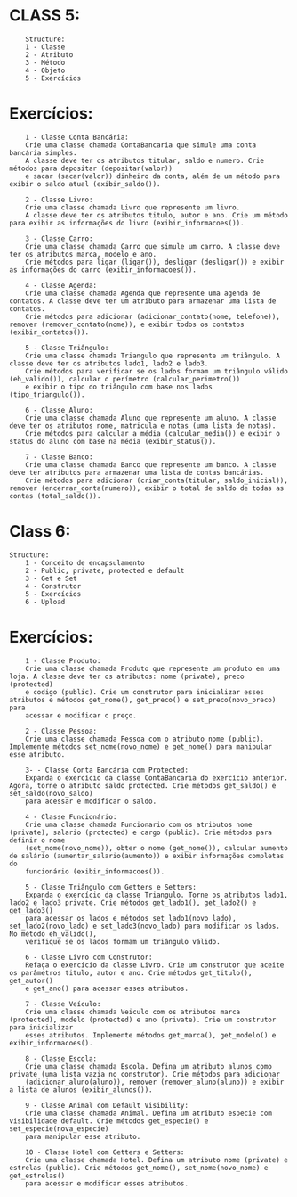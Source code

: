 # CLASS 5:
        Structure:
        1 - Classe
        2 - Atributo
        3 - Método
        4 - Objeto
        5 - Exercícios

# Exercícios:
        1 - Classe Conta Bancária:
        Crie uma classe chamada ContaBancaria que simule uma conta bancária simples.
        A classe deve ter os atributos titular, saldo e numero. Crie métodos para depositar (depositar(valor))
        e sacar (sacar(valor)) dinheiro da conta, além de um método para exibir o saldo atual (exibir_saldo()).

        2 - Classe Livro:
        Crie uma classe chamada Livro que represente um livro.
        A classe deve ter os atributos titulo, autor e ano. Crie um método para exibir as informações do livro (exibir_informacoes()).

        3 - Classe Carro:
        Crie uma classe chamada Carro que simule um carro. A classe deve ter os atributos marca, modelo e ano.
        Crie métodos para ligar (ligar()), desligar (desligar()) e exibir as informações do carro (exibir_informacoes()).

        4 - Classe Agenda:
        Crie uma classe chamada Agenda que represente uma agenda de contatos. A classe deve ter um atributo para armazenar uma lista de contatos.
        Crie métodos para adicionar (adicionar_contato(nome, telefone)), remover (remover_contato(nome)), e exibir todos os contatos (exibir_contatos()).

        5 - Classe Triângulo:
        Crie uma classe chamada Triangulo que represente um triângulo. A classe deve ter os atributos lado1, lado2 e lado3.
        Crie métodos para verificar se os lados formam um triângulo válido (eh_valido()), calcular o perímetro (calcular_perimetro())
        e exibir o tipo do triângulo com base nos lados (tipo_triangulo()).

        6 - Classe Aluno:
        Crie uma classe chamada Aluno que represente um aluno. A classe deve ter os atributos nome, matricula e notas (uma lista de notas).
        Crie métodos para calcular a média (calcular_media()) e exibir o status do aluno com base na média (exibir_status()).

        7 - Classe Banco:
        Crie uma classe chamada Banco que represente um banco. A classe deve ter atributos para armazenar uma lista de contas bancárias.
        Crie métodos para adicionar (criar_conta(titular, saldo_inicial)), remover (encerrar_conta(numero)), exibir o total de saldo de todas as contas (total_saldo()).


# Class 6:
	Structure:
        1 - Conceito de encapsulamento
        2 - Public, private, protected e default
        3 - Get e Set
        4 - Construtor
        5 - Exercícios
        6 - Upload

# Exercícios:
        1 - Classe Produto:
        Crie uma classe chamada Produto que represente um produto em uma loja. A classe deve ter os atributos: nome (private), preco (protected)
        e codigo (public). Crie um construtor para inicializar esses atributos e métodos get_nome(), get_preco() e set_preco(novo_preco) para
        acessar e modificar o preço.

        2 - Classe Pessoa:
        Crie uma classe chamada Pessoa com o atributo nome (public). Implemente métodos set_nome(novo_nome) e get_nome() para manipular esse atributo.

        3- - Classe Conta Bancária com Protected:
        Expanda o exercício da classe ContaBancaria do exercício anterior. Agora, torne o atributo saldo protected. Crie métodos get_saldo() e set_saldo(novo_saldo)
        para acessar e modificar o saldo.

        4 - Classe Funcionário:
        Crie uma classe chamada Funcionario com os atributos nome (private), salario (protected) e cargo (public). Crie métodos para definir o nome
        (set_nome(novo_nome)), obter o nome (get_nome()), calcular aumento de salário (aumentar_salario(aumento)) e exibir informações completas do
        funcionário (exibir_informacoes()).

        5 - Classe Triângulo com Getters e Setters:
        Expanda o exercício da classe Triangulo. Torne os atributos lado1, lado2 e lado3 private. Crie métodos get_lado1(), get_lado2() e get_lado3()
        para acessar os lados e métodos set_lado1(novo_lado), set_lado2(novo_lado) e set_lado3(novo_lado) para modificar os lados. No método eh_valido(),
        verifique se os lados formam um triângulo válido.

        6 - Classe Livro com Construtor:
        Refaça o exercício da classe Livro. Crie um construtor que aceite os parâmetros titulo, autor e ano. Crie métodos get_titulo(), get_autor()
        e get_ano() para acessar esses atributos.

        7 - Classe Veículo:
        Crie uma classe chamada Veiculo com os atributos marca (protected), modelo (protected) e ano (private). Crie um construtor para inicializar 
        esses atributos. Implemente métodos get_marca(), get_modelo() e exibir_informacoes().

        8 - Classe Escola:
        Crie uma classe chamada Escola. Defina um atributo alunos como private (uma lista vazia no construtor). Crie métodos para adicionar
        (adicionar_aluno(aluno)), remover (remover_aluno(aluno)) e exibir a lista de alunos (exibir_alunos()).

        9 - Classe Animal com Default Visibility:
        Crie uma classe chamada Animal. Defina um atributo especie com visibilidade default. Crie métodos get_especie() e set_especie(nova_especie)
        para manipular esse atributo.

        10 - Classe Hotel com Getters e Setters:
        Crie uma classe chamada Hotel. Defina um atributo nome (private) e estrelas (public). Crie métodos get_nome(), set_nome(novo_nome) e get_estrelas()
        para acessar e modificar esses atributos.

